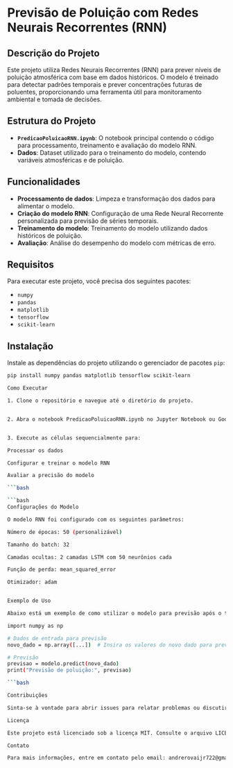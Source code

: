 # Previsão de Poluição com Redes Neurais Recorrentes (RNN)

## Descrição do Projeto

Este projeto utiliza Redes Neurais Recorrentes (RNN) para prever níveis de poluição atmosférica com base em dados históricos. O modelo é treinado para detectar padrões temporais e prever concentrações futuras de poluentes, proporcionando uma ferramenta útil para monitoramento ambiental e tomada de decisões.

## Estrutura do Projeto

- **`PredicaoPoluicaoRNN.ipynb`**: O notebook principal contendo o código para processamento, treinamento e avaliação do modelo RNN.
- **Dados**: Dataset utilizado para o treinamento do modelo, contendo variáveis atmosféricas e de poluição.
  
## Funcionalidades

- **Processamento de dados**: Limpeza e transformação dos dados para alimentar o modelo.
- **Criação do modelo RNN**: Configuração de uma Rede Neural Recorrente personalizada para previsão de séries temporais.
- **Treinamento do modelo**: Treinamento do modelo utilizando dados históricos de poluição.
- **Avaliação**: Análise do desempenho do modelo com métricas de erro.

## Requisitos

Para executar este projeto, você precisa dos seguintes pacotes:

- `numpy`
- `pandas`
- `matplotlib`
- `tensorflow`
- `scikit-learn`

## Instalação

Instale as dependências do projeto utilizando o gerenciador de pacotes `pip`:

```bash
pip install numpy pandas matplotlib tensorflow scikit-learn

Como Executar

1. Clone o repositório e navegue até o diretório do projeto.


2. Abra o notebook PredicaoPoluicaoRNN.ipynb no Jupyter Notebook ou Google Colab.


3. Execute as células sequencialmente para:

Processar os dados

Configurar e treinar o modelo RNN

Avaliar a precisão do modelo

```bash

```bash
Configurações do Modelo

O modelo RNN foi configurado com os seguintes parâmetros:

Número de épocas: 50 (personalizável)

Tamanho do batch: 32

Camadas ocultas: 2 camadas LSTM com 50 neurônios cada

Função de perda: mean_squared_error

Otimizador: adam


Exemplo de Uso

Abaixo está um exemplo de como utilizar o modelo para previsão após o treinamento:

import numpy as np

# Dados de entrada para previsão
novo_dado = np.array([...])  # Insira os valores do novo dado para previsão

# Previsão
previsao = modelo.predict(novo_dado)
print("Previsão de poluição:", previsao)

```bash

Contribuições

Sinta-se à vontade para abrir issues para relatar problemas ou discutir melhorias. Contribuições são bem-vindas através de pull requests.

Licença

Este projeto está licenciado sob a licença MIT. Consulte o arquivo LICENSE para obter mais detalhes.

Contato

Para mais informações, entre em contato pelo email: andrerovaijr722@gmail.com



